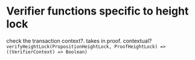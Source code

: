 # Verifier functions specific to height lock

check the transaction context?. takes in proof.
contextual?
`verifyHeightLock(PropositionHeightLock, ProofHeightLock) => ((VerifierContext) => Boolean)`